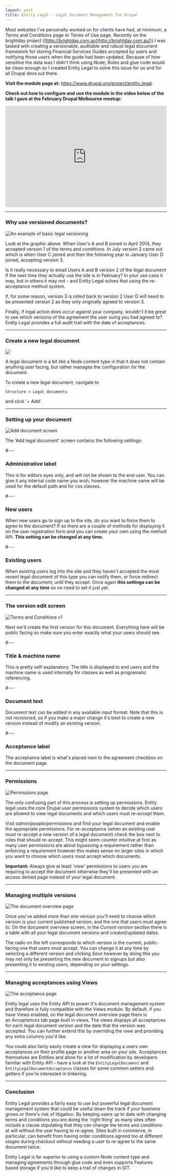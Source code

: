```yaml
---
layout: post
title: Entity Legal - Legal Document Management for Drupal
---
```


Most websites I've personally worked on for clients have had, at minimum, a Terms and Conditions page or Terms of Use page. Recently on the brightday project ([http://brightday.com.au](http://brightday.com.au/)) I was tasked with creating a versionable, auditable and robust legal document framework for storing Financial Services Guides accepted by users and notifying those users when the guide had been updated. Because of how sensitive the data was I didn't think using Node, Rules and glue code would be clean enough so I created Entity Legal to solve this issue for us and for all Drupal devs out there.

**Visit the module page at:** <https://www.drupal.org/project/entity_legal>.

**Check out how to configure and use the module in the video below of the talk I gave at the February Drupal Melbourne meetup:**

<iframe width="560" height="315" src="https://www.youtube.com/embed/Syuqy_23L3M" frameborder="0" allowfullscreen style="max-width:100%"></iframe>

--- 

### Why use versioned documents?

![An example of basic legal versioning](/images/entity-legal-map-overview.png)

Look at the graphic above. When User's A and B joined in April 2014, they accepted version 1 of the terms and conditions. In July version 2 came out which is when User C joined and then the following year in January User D joined, accepting version 3.

Is it really necessary to email Users A and B version 2 of the legal document if the next time they actually use the site is in February? In your use case it may, but in others it may not - and Entity Legal solves that using the re-acceptance method system.

If, for some reason, version 3 is rolled back to version 2 User D will need to be presented version 2 as they only originally agreed to version 3.

Finally, if legal action does occur against your company, wouldn't it be great to see which versions of the agreement the user suing you had agreed to? Entity Legal provides a full audit trail with the date of acceptances.

--- 

### Create a new legal document
![](/images/entity-legal-add.png)

A legal document is a bit like a Node content type in that it does not contain anything user facing, but rather manages the configuration for the document.

To create a new legal document, navigate to

`Structure > Legal documents`

and click '+ Add'.

--- 

### Setting up your document
![Add document screen](/images/entity-legal-add-edit.png)

The 'Add legal document' screen contains the following settings:

#--- 

### Administrative label

This is for editors eyes only, and will not be shown to the end user. You can give it any internal code name you wish, however the machine name will be used for the default path and for css classes.

#--- 

### New users

When new users go to sign up to the site, do you want to force them to agree to the document? If so there are a couple of methods for displaying it on the user registration form and you can create your own using the method API. **This setting can be changed at any time.**

#--- 

### Existing users

When existing users log into the site and they haven't accepted the most recent legal document of this type you can notify them, or force redirect them to the document, until they accept. Once again **this settings can be changed at any time** so no need to set it just yet.

--- 

### The version edit screen

![Terms and Conditions v1](/images/entity-legal-tcs-v1.png)

Next we'll create the first version for this document. Everything here will be public facing so make sure you enter exactly what your users should see.

#--- 

### Title & machine name

This is pretty self-explanatory. The title is displayed to end users and the machine name is used internally for classes as well as programatic referencing.

#--- 

### Document text

Document text can be added in any available input format. Note that this is not revisioned, so if you make a major change it's best to create a new version instead of modify an existing version.

#--- 

### Acceptance label

The acceptance label is what's placed next to the agreement checkbox on the document page.

--- 

### Permissions

![Permissions page](/images/entity-legal-permissions_0.png)

The only confusing part of this process is setting up permissions. Entity legal uses the core Drupal user permissions system to decide which users are allowed to view legal documents and which users must re-accept them.

Visit *admin/people/permissions* and find your legal document and enable the appropriate permissions. For re-acceptance (when an existing user must re-accept a new version of a legal document) check the box next to roles that should re-accept. This might seem counter intuitive at first as many user permissions are about bypassing a requirement rather than enforcing a requirement however this makes sense on larger sites in which you want to choose which users must accept which documents.

**Important:** Always give at least 'view' permissions to users you are requiring to accept the document otherwise they'll be presented with an access denied page instead of your legal document.

--- 

### Managing multiple versions

![The document overview page](/images/entity-legal-multiple-versions_0.png)

Once you've added more than one version you'll need to choose which version is your current published version, and the one that users must agree to. On the document overview screen, in the *Current version* section there is a table with all your legal document versions and created/updated dates.

The radio on the left corresponds to which version is the current, public-facing one that users must accept. You can change it at any time by selecting a different version and clicking *Save* however by doing this you may not only be presenting the new document to signups but also presenting it to existing users, depending on your settings.

--- 

### Managing acceptances using Views

![The acceptance page](/images/entity-legal-acceptances_0.png)

Entity legal uses the Entity API to power it's document management system and therefore is fully compatible with the Views module. By default, if you have Views enabled, on the legal document overview page there is an *Acceptances* tab page built in views. The views displays all acceptances for each legal document version and the date that the version was accepted. You can further extend this by overriding the view and providing any extra columns you'd like.

You could also fairly easily create a view for displaying a users own acceptances on their profile page or another area on your site. Acceptances themselves are Entities and allow for a lot of modification by developers familiar with Entity API - have a look at the `EntityLegalDocument` and `EntityLegalDocumentAcceptance` classes for some common setters and getters if you're interested in tinkering.

--- 

### Conclusion

Entity Legal provides a fairly easy to use but powerful legal document management system that could be useful down the track if your business grows or there's risk of litigation. By keeping users up to date with changing terms and conditions you are doing the 'right thing' as many sites often include a clause stipulating that they can change the terms and conditions at will without the user having to re-agree. Sites built in commerce, in particular, can benefit from having order conditions agreed too at different stages during checkout without needing a user to re-agree to the same document twice.

Entity Legal is far superior to using a custom Node content type and managing agreements through glue code and even supports Features based storage if you'd like to keep a trail of changes in GIT.